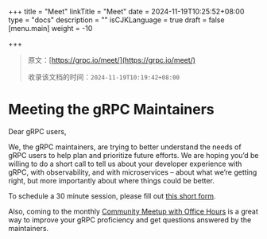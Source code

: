 +++
title = "Meet"
linkTitle = "Meet"
date = 2024-11-19T10:25:52+08:00
type = "docs"
description = ""
isCJKLanguage = true
draft = false
[menu.main]
    weight = -10

+++

> 原文：[https://grpc.io/meet/](https://grpc.io/meet/)
>
> 收录该文档的时间：`2024-11-19T10:19:42+08:00`

# Meeting the gRPC Maintainers

Dear gRPC users,

We, the gRPC maintainers, are trying to better understand the needs of gRPC users to help plan and prioritize future efforts. We are hoping you’d be willing to do a short call to tell us about your developer experience with gRPC, with observability, and with microservices – about what we’re getting right, but more importantly about where things could be better.

To schedule a 30 minute session, please fill out [this short form](https://docs.google.com/forms/d/e/1FAIpQLSe1klQIom5SnpL7czmNFI9MZHy_eNwOCHghV0e61hTzY93qWw/viewform?usp=sf_link).

Also, coming to the monthly [Community Meetup with Office Hours](https://www.meetup.com/grpcio/events) is a great way to improve your gRPC proficiency and get questions answered by the maintainers.

